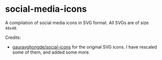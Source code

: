 # social-media-icons
A compilation of social media icons in SVG format. All SVGs are of size `48x48`.

Credits:

- [gauravghongde/social-icons](https://github.com/gauravghongde/social-icons) for the original SVG icons. I have rescaled some of them, and added some more.
